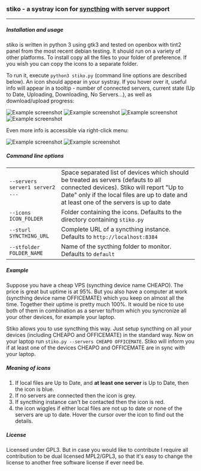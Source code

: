 ### **stiko** - a systray icon for [syncthing](https://github.com/syncthing/syncthing) with server support

---

##### Installation and usage
stiko is written in python 3 using gtk3 and tested on openbox with tint2 panel from the most recent debian testing. It should run on a variety of other platforms.  To install copy all the files to your folder of preference. If you wish you can copy the icons to a separate folder.

To run it, execute `python3 stiko.py` (command line options are described below). An icon should appear in your systray. If you hover over it, useful info will appear in a tooltip - number of connected servers, current state (Up to Date, Uploading, Downloading, No Servers...), as well as download/upload progress:

![Example screenshot](/../screenshots/screenshots/1.png?raw=true)
![Example screenshot](/../screenshots/screenshots/2.png?raw=true)
![Example screenshot](/../screenshots/screenshots/4.png?raw=true)
![Example screenshot](/../screenshots/screenshots/6.png?raw=true)

Even more info is accessible via right-click menu:

![Example screenshot](/../screenshots/screenshots/menu1.png?raw=true)
![Example screenshot](/../screenshots/screenshots/menu2.png?raw=true)

##### Command line options

|||
|---|---|
| `--servers server1 server2 ...`| Space separated list of devices which should be treated as servers (defauts to all connected devices). Stiko will report "Up to Date" only if the local files are up to date and at least one of the servers is up to date |
| `--icons ICON_FOLDER`| Folder containing the icons. Defaults to the directory containing `stiko.py`|
| `--sturl SYNCTHING_URL`| Complete URL  of a syncthing instance. Defaults to `http://localhost:8384`|
| `--stfolder FOLDER_NAME`| Name of the sycthing folder to monitor. Defaults to `default`|


##### Example
Suppose you have a cheap VPS (syncthing device name CHEAPO). The price is great but uptime is at 95%. But you also have a computer at work (syncthing device name OFFICEMATE) which you keep on almost all the time. Together their uptime is pretty much 100%. It would be nice to use both of them in combination as a server to/from which you syncronize all your other devices, for example your laptop. 

Stiko allows you to use syncthing this way. Just setup syncthing on all your devices (including CHEAPO and OFFICEMATE) in the standard way. Now on your laptop run `stiko.py --servers CHEAPO OFFICEMATE`. Stiko will inform you if at least one of the devices CHEAPO and OFFICEMATE are in sync with your laptop.

##### Meaning of icons
1. If local files are Up to Date, and **at least one server** is Up to Date, then the icon is blue.
2. If no servers are connected then the icon is grey.
3. If syncthing instance can't be contacted then the icon is red.
4. the icon wiggles if either local files are not up to date  or none of the servers are up to date. Hover the cursor over the icon to find out the details.

##### License
Licensed under GPL3. But in case you would like to contribute I require all contribution to be dual licensed MPL2/GPL3, so that it's easy to change the license to another free software license if ever need be.
